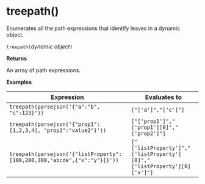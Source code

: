 # treepath()

Enumerates all the path expressions that identify leaves in a dynamic object.

`treepath(`*dynamic object*`)`

**Returns**

An array of path expressions.

**Examples**

|Expression|Evaluates to|
|---|---|
|`treepath(parsejson('{"a":"b", "c":123}'))` | `["['a']","['c']"]`|
|`treepath(parsejson('{"prop1":[1,2,3,4], "prop2":"value2"}'))`|`["['prop1']","['prop1'][0]","['prop2']"]`|
|`treepath(parsejson('{"listProperty":[100,200,300,"abcde",{"x":"y"}]}'))`|`["['listProperty']","['listProperty'][0]","['listProperty'][0]['x']"]`|

